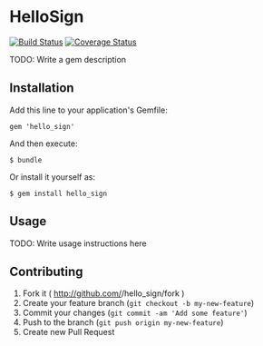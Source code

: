 # HelloSign
[![Build Status](https://travis-ci.org/voanhduy1512/hello_sign.png?branch=master)](https://travis-ci.org/voanhduy1512/hello_sign)
[![Coverage Status](https://coveralls.io/repos/voanhduy1512/hello_sign/badge.png?branch=master)](https://coveralls.io/r/voanhduy1512/hello_sign?branch=master)


TODO: Write a gem description

## Installation

Add this line to your application's Gemfile:

    gem 'hello_sign'

And then execute:

    $ bundle

Or install it yourself as:

    $ gem install hello_sign

## Usage

TODO: Write usage instructions here

## Contributing

1. Fork it ( http://github.com/<my-github-username>/hello_sign/fork )
2. Create your feature branch (`git checkout -b my-new-feature`)
3. Commit your changes (`git commit -am 'Add some feature'`)
4. Push to the branch (`git push origin my-new-feature`)
5. Create new Pull Request
